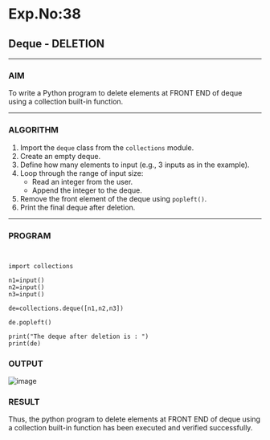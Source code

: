 # Exp.No:38  
## Deque - DELETION

---

### AIM  
To write a Python program to delete elements at FRONT END of deque using a collection built-in function.

---

### ALGORITHM  

1. Import the `deque` class from the `collections` module.  
2. Create an empty deque.  
3. Define how many elements to input (e.g., 3 inputs as in the example).  
4. Loop through the range of input size:  
   - Read an integer from the user.  
   - Append the integer to the deque.  
5. Remove the front element of the deque using `popleft()`.  
6. Print the final deque after deletion.  

---

### PROGRAM  

```


import collections

n1=input()
n2=input()
n3=input()

de=collections.deque([n1,n2,n3])

de.popleft()

print("The deque after deletion is : ")
print(de)
```

### OUTPUT

![image](https://github.com/user-attachments/assets/dc395ce6-c848-40c4-b323-4463a419fd7d)

### RESULT

Thus, the python program to delete elements at FRONT END of deque using a collection built-in function has been executed and verified successfully.
